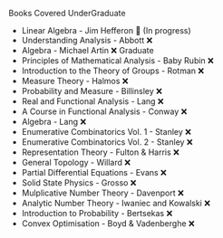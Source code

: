 Books Covered
UnderGraduate
- Linear Algebra - Jim Hefferon 🚧 (In progress)
- Understanding Analysis - Abbott ❌
- Algebra - Michael Artin ❌
Graduate
- Principles of Mathematical Analysis - Baby Rubin ❌
- Introduction to the Theory of Groups - Rotman ❌
- Measure Theory - Halmos ❌
- Probability and Measure - Billinsley ❌
- Real and Functional Analysis - Lang ❌
- A Course in Functional Analysis - Conway ❌
- Algebra - Lang ❌
- Enumerative Combinatorics Vol. 1 - Stanley ❌
- Enumerative Combinatorics Vol. 2 - Stanley ❌
- Representation Theory - Fulton & Harris ❌
- General Topology - Willard ❌
- Partial Differential Equations - Evans ❌
- Solid State Physics - Grosso ❌
- Mulplicative Number Theory - Davenport ❌
- Analytic Number Theory - Iwaniec and Kowalski ❌
- Introduction to Probability - Bertsekas ❌
- Convex Optimisation - Boyd & Vadenberghe ❌
